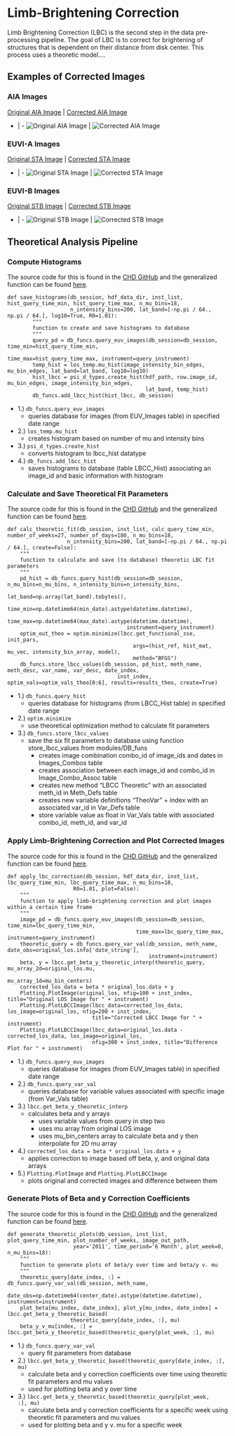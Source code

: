 # Limb-Brightening Correction
Limb Brightening Correction (LBC) is the second step in the data pre-processing pipeline. 
The goal of LBC is to correct for brightening of structures that is 
dependent on their distance from disk center. This process uses a theoretic model.... 

## Examples of Corrected Images
### AIA Images
[Original AIA Image](../img/original_AIA.png) | [Corrected AIA Image](../img/corrected_AIA.png)
- | - 
![Original AIA Image](../img/original_AIA.png) | ![Corrected AIA Image](../img/corrected_AIA.png)  

### EUVI-A Images
[Original STA Image](../img/original_STA.png) | [Corrected STA Image](../img/corrected_STA.png)
- | - 
![Original STA Image](../img/original_STA.png) | ![Corrected STA Image](../img/corrected_STA.png)  

### EUVI-B Images
[Original STB Image](../img/original_STB.png) | [Corrected STB Image](../img/corrected_STB.png)
- | - 
![Original STB Image](../img/original_STB.png) | ![Corrected STB Image](../img/corrected_STB.png)    

## Theoretical Analysis Pipeline

### Compute Histograms 
The source code for this is found in the [CHD GitHub](https://github.com/predsci/CHD/blob/master/analysis/lbcc_analysis/LBCC_create_mu-hist.py) 
and the generalized function can be found [here](https://github.com/predsci/CHD/blob/master/analysis/lbcc_analysis/LBCC_theoretic_funcs.py).  

    def save_histograms(db_session, hdf_data_dir, inst_list, hist_query_time_min, hist_query_time_max, n_mu_bins=18,
                        n_intensity_bins=200, lat_band=[-np.pi / 64., np.pi / 64.], log10=True, R0=1.01):
            """
            function to create and save histograms to database
            """
            query_pd = db_funcs.query_euv_images(db_session=db_session, time_min=hist_query_time_min,
                                                 time_max=hist_query_time_max, instrument=query_instrument)
            temp_hist = los_temp.mu_hist(image_intensity_bin_edges, mu_bin_edges, lat_band=lat_band, log10=log10)
            hist_lbcc = psi_d_types.create_hist(hdf_path, row.image_id, mu_bin_edges, image_intensity_bin_edges,
                                                lat_band, temp_hist)
            db_funcs.add_lbcc_hist(hist_lbcc, db_session)
    
 
* 1.)  <code>db_funcs.query_euv_images</code>  
    * queries database for images (from EUV_Images table) in specified date range  
* 2.)  <code>los_temp.mu_hist</code>  
    * creates histogram based on number of mu and intensity bins    
* 3.)   <code>psi_d_types.create_hist</code>  
    * converts histogram to lbcc_hist datatype  
* 4.)  <code>db_funcs.add_lbcc_hist</code>  
    * saves histograms to database (table LBCC_Hist) associating an image_id and basic information with histogram  


### Calculate and Save Theoretical Fit Parameters
The source code for this is found in the [CHD GitHub](https://github.com/predsci/CHD/blob/master/analysis/lbcc_analysis/LBCC_beta-y_theoretical_analysis.py) 
and the generalized function can be found [here](https://github.com/predsci/CHD/blob/master/analysis/lbcc_analysis/LBCC_theoretic_funcs.py). 

    def calc_theoretic_fit(db_session, inst_list, calc_query_time_min, number_of_weeks=27, number_of_days=180, n_mu_bins=18,
                       n_intensity_bins=200, lat_band=[-np.pi / 64., np.pi / 64.], create=False):
        """
        function to calculate and save (to database) theoretic LBC fit parameters
        """
        pd_hist = db_funcs.query_hist(db_session=db_session, n_mu_bins=n_mu_bins, n_intensity_bins=n_intensity_bins,
                                          lat_band=np.array(lat_band).tobytes(),
                                          time_min=np.datetime64(min_date).astype(datetime.datetime),
                                          time_max=np.datetime64(max_date).astype(datetime.datetime),
                                          instrument=query_instrument)
        optim_out_theo = optim.minimize(lbcc.get_functional_sse, init_pars,
                                            args=(hist_ref, hist_mat, mu_vec, intensity_bin_array, model),
                                            method="BFGS")  
        db_funcs.store_lbcc_values(db_session, pd_hist, meth_name, meth_desc, var_name, var_desc, date_index,
                                       inst_index, optim_vals=optim_vals_theo[0:6], results=results_theo, create=True)                                                                   
                                          
* 1.) <code>db_funcs.query_hist</code>
    * queries database for histograms (from LBCC_Hist table) in specified date range
* 2.) <code>optim.minimize</code>
    * use theoretical optimization method to calculate fit parameters
* 3.) <code>db_funcs.store_lbcc_values</code>
    * save the six fit parameters to database using function store_lbcc_values from modules/DB_funs
        * creates image combination combo_id of image_ids and dates in Images_Combos table
        * creates association between each image_id and combo_id in Image_Combo_Assoc table
        * creates new method “LBCC Theoretic” with an associated meth_id in Meth_Defs table
        * creates new variable definitions “TheoVar” + index with an associated var_id in Var_Defs table
        * store variable value as float in Var_Vals table with associated combo_id, meth_id, and var_id  
        
        


### Apply Limb-Brightening Correction and Plot Corrected Images
The source code for this is found in the [CHD GitHub](https://github.com/predsci/CHD/blob/master/analysis/lbcc_analysis/LBCC_apply_fit.py) 
and the generalized function can be found [here](https://github.com/predsci/CHD/blob/master/analysis/lbcc_analysis/LBCC_theoretic_funcs.py). 


    def apply_lbc_correction(db_session, hdf_data_dir, inst_list, lbc_query_time_min, lbc_query_time_max, n_mu_bins=18,
                         R0=1.01, plot=False):
        """
        function to apply limb-brightening correction and plot images within a certain time frame
        """ 
        image_pd = db_funcs.query_euv_images(db_session=db_session, time_min=lbc_query_time_min,
                                             time_max=lbc_query_time_max, instrument=query_instrument) 
        theoretic_query = db_funcs.query_var_val(db_session, meth_name, date_obs=original_los.info['date_string'],
                                                 instrument=instrument)
        beta, y = lbcc.get_beta_y_theoretic_interp(theoretic_query, mu_array_2d=original_los.mu,
                                                   mu_array_1d=mu_bin_centers)
        corrected_los_data = beta * original_los.data + y
        Plotting.PlotImage(original_los, nfig=100 + inst_index, title="Original LOS Image for " + instrument)
        Plotting.PlotLBCCImage(lbcc_data=corrected_los_data, los_image=original_los, nfig=200 + inst_index,
                               title="Corrected LBCC Image for " + instrument)
        Plotting.PlotLBCCImage(lbcc_data=original_los.data - corrected_los_data, los_image=original_los,
                               nfig=300 + inst_index, title="Difference Plot for " + instrument)
                                                              
* 1.) <code>db_funcs.query_euv_images</code>
    * queries database for images (from EUV_Images table) in specified date range
* 2.) <code>db_funcs.query_var_val</code>
    * queries database for variable values associated with specific image (from Var_Vals table)
* 3.) <code>lbcc.get_beta_y_theoretic_interp</code>
    * calculates beta and y arrays 
        * uses variable values from query in step two
        * uses mu array from original LOS image
        * uses mu_bin_centers array to calculate beta and y then interpolate for 2D mu array
* 4.) <code>corrected_los_data = beta * original_los.data + y</code>
    * applies correction to image based off beta, y, and original data arrays
* 5.) <code>Plotting.PlotImage</code> and <code>Plotting.PlotLBCCImage</code>
    * plots original and corrected images and difference between them   
    

### Generate Plots of Beta and y Correction Coefficients
The source code for this is found in the [CHD GitHub](https://github.com/predsci/CHD/blob/master/analysis/lbcc_analysis/LBCC_generate_theoretic_plots.py) 
and the generalized function can be found [here](https://github.com/predsci/CHD/blob/master/analysis/lbcc_analysis/LBCC_theoretic_funcs.py).    


    def generate_theoretic_plots(db_session, inst_list, plot_query_time_min, plot_number_of_weeks, image_out_path,
                         year='2011', time_period='6 Month', plot_week=0, n_mu_bins=18):
        """
        function to generate plots of beta/y over time and beta/y v. mu
        """
        theoretic_query[date_index, :] = db_funcs.query_var_val(db_session, meth_name,
                         date_obs=np.datetime64(center_date).astype(datetime.datetime), instrument=instrument)
        plot_beta[mu_index, date_index], plot_y[mu_index, date_index] = lbcc.get_beta_y_theoretic_based(
                        theoretic_query[date_index, :], mu)
        beta_y_v_mu[index, :] = lbcc.get_beta_y_theoretic_based(theoretic_query[plot_week, :], mu)                                

* 1.) <code>db_funcs.query_var_val</code>
    * query fit parameters from database
* 2.) <code>lbcc.get_beta_y_theoretic_based(theoretic_query[date_index, :], mu)</code>
    * calculate beta and y correction coefficients over time using theoretic fit parameters and mu values
    * used for plotting beta and y over time
* 3.) <code>lbcc.get_beta_y_theoretic_based(theoretic_query[plot_week, :], mu)</code>
    * calculate beta and y correction coefficients for a specific week using theoretic fit parameters and mu values
    * used for plotting beta and y v. mu for a specific week
